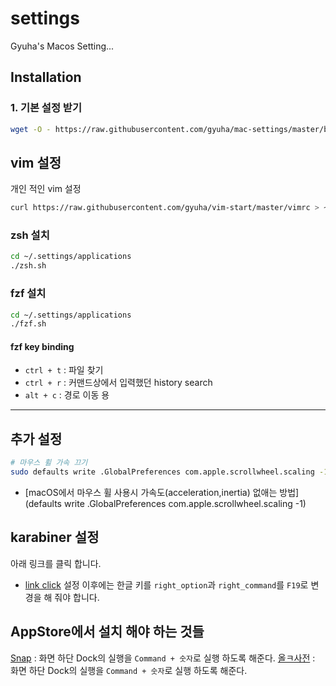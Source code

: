settings
========

Gyuha's Macos Setting...

## Installation
### 1. 기본 설정 받기
```bash
wget -O - https://raw.githubusercontent.com/gyuha/mac-settings/master/bootstrap.sh | bash
```

## vim 설정
개인 적인 vim 설정
```bash
curl https://raw.githubusercontent.com/gyuha/vim-start/master/vimrc > ~/.vimrc
```

### zsh 설치
```bash
cd ~/.settings/applications
./zsh.sh
```

### fzf 설치
```bash
cd ~/.settings/applications
./fzf.sh
```
#### fzf key binding
- `ctrl + t` : 파일 찾기
- `ctrl + r` : 커맨드상에서 입력했던 history search
- `alt + c` : 경로 이동 용

-----

## 추가 설정
```bash
# 마우스 휠 가속 끄기
sudo defaults write .GlobalPreferences com.apple.scrollwheel.scaling -1
```

- [macOS에서 마우스 휠 사용시 가속도(acceleration,inertia) 없애는 방법](defaults write .GlobalPreferences com.apple.scrollwheel.scaling -1)

## karabiner 설정
아래 링크를 클릭 합니다.
- [link click](karabiner://karabiner/assets/complex_modifications/import?url=https://raw.githubusercontent.com/gyuha/karabiner-caplock-map/main/caplock.json)
설정 이후에는 한글 키를 `right_option`과 `right_command`를 `F19`로 변경을 해 줘야 합니다.

## AppStore에서 설치 해야 하는 것들
[Snap](https://apps.apple.com/kr/app/snap/id418073146?mt=12) : 화면 하단 Dock의 실행을 `Command + 숫자`로 실행 하도록 해준다.
[올ㅋ사전](https://apps.apple.com/kr/app/snap/id418073146?mt=12) : 화면 하단 Dock의 실행을 `Command + 숫자`로 실행 하도록 해준다.
